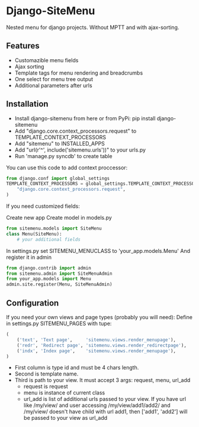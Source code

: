 Django-SiteMenu
===============

Nested menu for django projects. Without MPTT and with ajax-sorting.

Features
--------
- Customazible menu fields
- Ajax sorting
- Template tags for menu rendering and breadcrumbs
- One select for menu tree output
- Additional parameters after urls

Installation
------------
- Install django-sitemenu from here or from PyPi: pip install django-sitemenu
- Add "django.core.context_processors.request" to TEMPLATE_CONTEXT_PROCESSORS
- Add "sitemenu" to INSTALLED_APPS
- Add "url(r'^', include('sitemenu.urls'))" to your urls.py
- Run 'manage.py syncdb' to create table

You can use this code to add context proccessor:

```python
from django.conf import global_settings
TEMPLATE_CONTEXT_PROCESSORS = global_settings.TEMPLATE_CONTEXT_PROCESSORS + (
    "django.core.context_processors.request",
)
```

If you need customized fields:

Create new app
Create model in models.py

```python
from sitemenu.models import SiteMenu
class Menu(SiteMenu):
    # your additional fields
```
In settings.py set SITEMENU_MENUCLASS to 'your_app.models.Menu'
And register it in admin

```python
from django.contrib import admin
from sitemenu.admin import SiteMenuAdmin
from your_app.models import Menu
admin.site.register(Menu, SiteMenuAdmin)
```

Configuration
-------------
If you need your own views and page types (probably you will need):
Define in settings.py SITEMENU_PAGES with tupe:

```python
(
    ('text', 'Text page',     'sitemenu.views.render_menupage'),
    ('redr', 'Redirect page', 'sitemenu.views.render_redirectpage'),
    ('indx', 'Index page',    'sitemenu.views.render_menupage'),
)
```

- First column is type id and must be 4 chars length.
- Second is template name.
- Third is path to your view. It must accept 3 args: request, menu, url_add
  - request is request
  - menu is instance of current class
  - url_add is list of additional urls passed to your view. If you have url like /my/view/ and user accessing /my/view/add1/add2/ and /my/view/ doesn't have child with url add1, then ['add1', 'add2'] will be passed to your view as url_add
